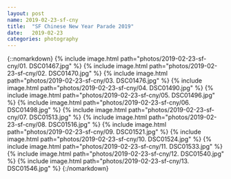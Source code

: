 ```yaml
---
layout: post
name: 2019-02-23-sf-cny
title:  "SF Chinese New Year Parade 2019"
date:   2019-02-23
categories: photography
---
```


{::nomarkdown}
{% include image.html path="photos/2019-02-23-sf-cny/01. DSC01467.jpg" %}
{% include image.html path="photos/2019-02-23-sf-cny/02. DSC01470.jpg" %}
{% include image.html path="photos/2019-02-23-sf-cny/03. DSC01476.jpg" %}
{% include image.html path="photos/2019-02-23-sf-cny/04. DSC01490.jpg" %}
{% include image.html path="photos/2019-02-23-sf-cny/05. DSC01496.jpg" %}
{% include image.html path="photos/2019-02-23-sf-cny/06. DSC01498.jpg" %}
{% include image.html path="photos/2019-02-23-sf-cny/07. DSC01513.jpg" %}
{% include image.html path="photos/2019-02-23-sf-cny/08. DSC01516.jpg" %}
{% include image.html path="photos/2019-02-23-sf-cny/09. DSC01521.jpg" %}
{% include image.html path="photos/2019-02-23-sf-cny/10. DSC01524.jpg" %}
{% include image.html path="photos/2019-02-23-sf-cny/11. DSC01533.jpg" %}
{% include image.html path="photos/2019-02-23-sf-cny/12. DSC01540.jpg" %}
{% include image.html path="photos/2019-02-23-sf-cny/13. DSC01546.jpg" %}
{:/nomarkdown}
